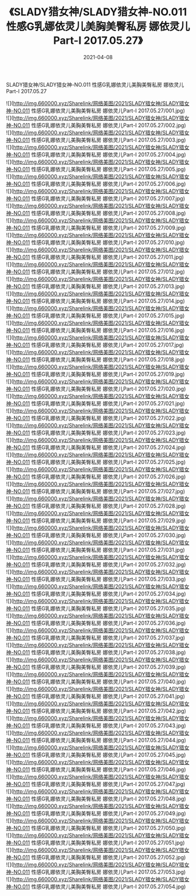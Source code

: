 ﻿---
layout: post
title:  《SLADY猎女神/SLADY猎女神-NO.011 性感G乳娜依灵儿美胸美臀私房 娜依灵儿Part-I 2017.05.27》
date:   2021-04-08
img: http://img.660000.xyz/Sharelink/网络美图/2021/SLADY猎女神/SLADY猎女神-NO.011 性感G乳娜依灵儿美胸美臀私房 娜依灵儿Part-I 2017.05.27/000.jpg
categories: [美女, 清纯, 唯美]
---

SLADY猎女神/SLADY猎女神-NO.011 性感G乳娜依灵儿美胸美臀私房 娜依灵儿Part-I 2017.05.27

 ![](http://img.660000.xyz/Sharelink/网络美图/2021/SLADY猎女神/SLADY猎女神-NO.011 性感G乳娜依灵儿美胸美臀私房 娜依灵儿Part-I 2017.05.27/001.jpg) <br>![](http://img.660000.xyz/Sharelink/网络美图/2021/SLADY猎女神/SLADY猎女神-NO.011 性感G乳娜依灵儿美胸美臀私房 娜依灵儿Part-I 2017.05.27/002.jpg) <br>![](http://img.660000.xyz/Sharelink/网络美图/2021/SLADY猎女神/SLADY猎女神-NO.011 性感G乳娜依灵儿美胸美臀私房 娜依灵儿Part-I 2017.05.27/003.jpg) <br>![](http://img.660000.xyz/Sharelink/网络美图/2021/SLADY猎女神/SLADY猎女神-NO.011 性感G乳娜依灵儿美胸美臀私房 娜依灵儿Part-I 2017.05.27/004.jpg) <br>![](http://img.660000.xyz/Sharelink/网络美图/2021/SLADY猎女神/SLADY猎女神-NO.011 性感G乳娜依灵儿美胸美臀私房 娜依灵儿Part-I 2017.05.27/005.jpg) <br>![](http://img.660000.xyz/Sharelink/网络美图/2021/SLADY猎女神/SLADY猎女神-NO.011 性感G乳娜依灵儿美胸美臀私房 娜依灵儿Part-I 2017.05.27/006.jpg) <br>![](http://img.660000.xyz/Sharelink/网络美图/2021/SLADY猎女神/SLADY猎女神-NO.011 性感G乳娜依灵儿美胸美臀私房 娜依灵儿Part-I 2017.05.27/007.jpg) <br>![](http://img.660000.xyz/Sharelink/网络美图/2021/SLADY猎女神/SLADY猎女神-NO.011 性感G乳娜依灵儿美胸美臀私房 娜依灵儿Part-I 2017.05.27/008.jpg) <br>![](http://img.660000.xyz/Sharelink/网络美图/2021/SLADY猎女神/SLADY猎女神-NO.011 性感G乳娜依灵儿美胸美臀私房 娜依灵儿Part-I 2017.05.27/009.jpg) <br>![](http://img.660000.xyz/Sharelink/网络美图/2021/SLADY猎女神/SLADY猎女神-NO.011 性感G乳娜依灵儿美胸美臀私房 娜依灵儿Part-I 2017.05.27/010.jpg) <br>![](http://img.660000.xyz/Sharelink/网络美图/2021/SLADY猎女神/SLADY猎女神-NO.011 性感G乳娜依灵儿美胸美臀私房 娜依灵儿Part-I 2017.05.27/011.jpg) <br>![](http://img.660000.xyz/Sharelink/网络美图/2021/SLADY猎女神/SLADY猎女神-NO.011 性感G乳娜依灵儿美胸美臀私房 娜依灵儿Part-I 2017.05.27/012.jpg) <br>![](http://img.660000.xyz/Sharelink/网络美图/2021/SLADY猎女神/SLADY猎女神-NO.011 性感G乳娜依灵儿美胸美臀私房 娜依灵儿Part-I 2017.05.27/013.jpg) <br>![](http://img.660000.xyz/Sharelink/网络美图/2021/SLADY猎女神/SLADY猎女神-NO.011 性感G乳娜依灵儿美胸美臀私房 娜依灵儿Part-I 2017.05.27/014.jpg) <br>![](http://img.660000.xyz/Sharelink/网络美图/2021/SLADY猎女神/SLADY猎女神-NO.011 性感G乳娜依灵儿美胸美臀私房 娜依灵儿Part-I 2017.05.27/015.jpg) <br>![](http://img.660000.xyz/Sharelink/网络美图/2021/SLADY猎女神/SLADY猎女神-NO.011 性感G乳娜依灵儿美胸美臀私房 娜依灵儿Part-I 2017.05.27/016.jpg) <br>![](http://img.660000.xyz/Sharelink/网络美图/2021/SLADY猎女神/SLADY猎女神-NO.011 性感G乳娜依灵儿美胸美臀私房 娜依灵儿Part-I 2017.05.27/017.jpg) <br>![](http://img.660000.xyz/Sharelink/网络美图/2021/SLADY猎女神/SLADY猎女神-NO.011 性感G乳娜依灵儿美胸美臀私房 娜依灵儿Part-I 2017.05.27/018.jpg) <br>![](http://img.660000.xyz/Sharelink/网络美图/2021/SLADY猎女神/SLADY猎女神-NO.011 性感G乳娜依灵儿美胸美臀私房 娜依灵儿Part-I 2017.05.27/019.jpg) <br>![](http://img.660000.xyz/Sharelink/网络美图/2021/SLADY猎女神/SLADY猎女神-NO.011 性感G乳娜依灵儿美胸美臀私房 娜依灵儿Part-I 2017.05.27/020.jpg) <br>![](http://img.660000.xyz/Sharelink/网络美图/2021/SLADY猎女神/SLADY猎女神-NO.011 性感G乳娜依灵儿美胸美臀私房 娜依灵儿Part-I 2017.05.27/021.jpg) <br>![](http://img.660000.xyz/Sharelink/网络美图/2021/SLADY猎女神/SLADY猎女神-NO.011 性感G乳娜依灵儿美胸美臀私房 娜依灵儿Part-I 2017.05.27/022.jpg) <br>![](http://img.660000.xyz/Sharelink/网络美图/2021/SLADY猎女神/SLADY猎女神-NO.011 性感G乳娜依灵儿美胸美臀私房 娜依灵儿Part-I 2017.05.27/023.jpg) <br>![](http://img.660000.xyz/Sharelink/网络美图/2021/SLADY猎女神/SLADY猎女神-NO.011 性感G乳娜依灵儿美胸美臀私房 娜依灵儿Part-I 2017.05.27/024.jpg) <br>![](http://img.660000.xyz/Sharelink/网络美图/2021/SLADY猎女神/SLADY猎女神-NO.011 性感G乳娜依灵儿美胸美臀私房 娜依灵儿Part-I 2017.05.27/025.jpg) <br>![](http://img.660000.xyz/Sharelink/网络美图/2021/SLADY猎女神/SLADY猎女神-NO.011 性感G乳娜依灵儿美胸美臀私房 娜依灵儿Part-I 2017.05.27/026.jpg) <br>![](http://img.660000.xyz/Sharelink/网络美图/2021/SLADY猎女神/SLADY猎女神-NO.011 性感G乳娜依灵儿美胸美臀私房 娜依灵儿Part-I 2017.05.27/027.jpg) <br>![](http://img.660000.xyz/Sharelink/网络美图/2021/SLADY猎女神/SLADY猎女神-NO.011 性感G乳娜依灵儿美胸美臀私房 娜依灵儿Part-I 2017.05.27/028.jpg) <br>![](http://img.660000.xyz/Sharelink/网络美图/2021/SLADY猎女神/SLADY猎女神-NO.011 性感G乳娜依灵儿美胸美臀私房 娜依灵儿Part-I 2017.05.27/029.jpg) <br>![](http://img.660000.xyz/Sharelink/网络美图/2021/SLADY猎女神/SLADY猎女神-NO.011 性感G乳娜依灵儿美胸美臀私房 娜依灵儿Part-I 2017.05.27/030.jpg) <br>![](http://img.660000.xyz/Sharelink/网络美图/2021/SLADY猎女神/SLADY猎女神-NO.011 性感G乳娜依灵儿美胸美臀私房 娜依灵儿Part-I 2017.05.27/031.jpg) <br>![](http://img.660000.xyz/Sharelink/网络美图/2021/SLADY猎女神/SLADY猎女神-NO.011 性感G乳娜依灵儿美胸美臀私房 娜依灵儿Part-I 2017.05.27/032.jpg) <br>![](http://img.660000.xyz/Sharelink/网络美图/2021/SLADY猎女神/SLADY猎女神-NO.011 性感G乳娜依灵儿美胸美臀私房 娜依灵儿Part-I 2017.05.27/033.jpg) <br>![](http://img.660000.xyz/Sharelink/网络美图/2021/SLADY猎女神/SLADY猎女神-NO.011 性感G乳娜依灵儿美胸美臀私房 娜依灵儿Part-I 2017.05.27/034.jpg) <br>![](http://img.660000.xyz/Sharelink/网络美图/2021/SLADY猎女神/SLADY猎女神-NO.011 性感G乳娜依灵儿美胸美臀私房 娜依灵儿Part-I 2017.05.27/035.jpg) <br>![](http://img.660000.xyz/Sharelink/网络美图/2021/SLADY猎女神/SLADY猎女神-NO.011 性感G乳娜依灵儿美胸美臀私房 娜依灵儿Part-I 2017.05.27/036.jpg) <br>![](http://img.660000.xyz/Sharelink/网络美图/2021/SLADY猎女神/SLADY猎女神-NO.011 性感G乳娜依灵儿美胸美臀私房 娜依灵儿Part-I 2017.05.27/037.jpg) <br>![](http://img.660000.xyz/Sharelink/网络美图/2021/SLADY猎女神/SLADY猎女神-NO.011 性感G乳娜依灵儿美胸美臀私房 娜依灵儿Part-I 2017.05.27/038.jpg) <br>![](http://img.660000.xyz/Sharelink/网络美图/2021/SLADY猎女神/SLADY猎女神-NO.011 性感G乳娜依灵儿美胸美臀私房 娜依灵儿Part-I 2017.05.27/039.jpg) <br>![](http://img.660000.xyz/Sharelink/网络美图/2021/SLADY猎女神/SLADY猎女神-NO.011 性感G乳娜依灵儿美胸美臀私房 娜依灵儿Part-I 2017.05.27/040.jpg) <br>![](http://img.660000.xyz/Sharelink/网络美图/2021/SLADY猎女神/SLADY猎女神-NO.011 性感G乳娜依灵儿美胸美臀私房 娜依灵儿Part-I 2017.05.27/041.jpg) <br>![](http://img.660000.xyz/Sharelink/网络美图/2021/SLADY猎女神/SLADY猎女神-NO.011 性感G乳娜依灵儿美胸美臀私房 娜依灵儿Part-I 2017.05.27/042.jpg) <br>![](http://img.660000.xyz/Sharelink/网络美图/2021/SLADY猎女神/SLADY猎女神-NO.011 性感G乳娜依灵儿美胸美臀私房 娜依灵儿Part-I 2017.05.27/043.jpg) <br>![](http://img.660000.xyz/Sharelink/网络美图/2021/SLADY猎女神/SLADY猎女神-NO.011 性感G乳娜依灵儿美胸美臀私房 娜依灵儿Part-I 2017.05.27/044.jpg) <br>![](http://img.660000.xyz/Sharelink/网络美图/2021/SLADY猎女神/SLADY猎女神-NO.011 性感G乳娜依灵儿美胸美臀私房 娜依灵儿Part-I 2017.05.27/045.jpg) <br>![](http://img.660000.xyz/Sharelink/网络美图/2021/SLADY猎女神/SLADY猎女神-NO.011 性感G乳娜依灵儿美胸美臀私房 娜依灵儿Part-I 2017.05.27/046.jpg) <br>![](http://img.660000.xyz/Sharelink/网络美图/2021/SLADY猎女神/SLADY猎女神-NO.011 性感G乳娜依灵儿美胸美臀私房 娜依灵儿Part-I 2017.05.27/047.jpg) <br>![](http://img.660000.xyz/Sharelink/网络美图/2021/SLADY猎女神/SLADY猎女神-NO.011 性感G乳娜依灵儿美胸美臀私房 娜依灵儿Part-I 2017.05.27/048.jpg) <br>![](http://img.660000.xyz/Sharelink/网络美图/2021/SLADY猎女神/SLADY猎女神-NO.011 性感G乳娜依灵儿美胸美臀私房 娜依灵儿Part-I 2017.05.27/049.jpg) <br>![](http://img.660000.xyz/Sharelink/网络美图/2021/SLADY猎女神/SLADY猎女神-NO.011 性感G乳娜依灵儿美胸美臀私房 娜依灵儿Part-I 2017.05.27/050.jpg) <br>![](http://img.660000.xyz/Sharelink/网络美图/2021/SLADY猎女神/SLADY猎女神-NO.011 性感G乳娜依灵儿美胸美臀私房 娜依灵儿Part-I 2017.05.27/051.jpg) <br>![](http://img.660000.xyz/Sharelink/网络美图/2021/SLADY猎女神/SLADY猎女神-NO.011 性感G乳娜依灵儿美胸美臀私房 娜依灵儿Part-I 2017.05.27/052.jpg) <br>![](http://img.660000.xyz/Sharelink/网络美图/2021/SLADY猎女神/SLADY猎女神-NO.011 性感G乳娜依灵儿美胸美臀私房 娜依灵儿Part-I 2017.05.27/053.jpg) <br>![](http://img.660000.xyz/Sharelink/网络美图/2021/SLADY猎女神/SLADY猎女神-NO.011 性感G乳娜依灵儿美胸美臀私房 娜依灵儿Part-I 2017.05.27/054.jpg) <br>